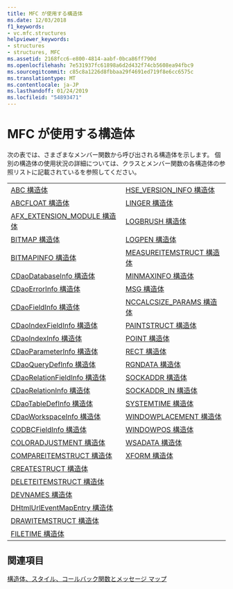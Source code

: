 ```yaml
---
title: MFC が使用する構造体
ms.date: 12/03/2018
f1_keywords:
- vc.mfc.structures
helpviewer_keywords:
- structures
- structures, MFC
ms.assetid: 2168fcc6-e800-4814-aabf-0bca86ff790d
ms.openlocfilehash: 7e531937fc61898a6d2d432f74cb5608ea94fbc9
ms.sourcegitcommit: c85c8a1226d8fbbaa29f4691ed719f8e6cc6575c
ms.translationtype: MT
ms.contentlocale: ja-JP
ms.lasthandoff: 01/24/2019
ms.locfileid: "54893471"
---
```

# <a name="structures-used-by-mfc"></a>MFC が使用する構造体

次の表では、さまざまなメンバー関数から呼び出される構造体を示します。 個別の構造体の使用状況の詳細については、クラスとメンバー関数の各構造体の参照リストに記載されているを参照してください。

|||
|-|-|
|[ABC 構造体](/windows/desktop/api/wingdi/ns-wingdi-_abc)|[HSE_VERSION_INFO 構造体](../../mfc/reference/hse-version-info-structure.md)|
|[ABCFLOAT 構造体](/windows/desktop/api/wingdi/ns-wingdi-_abcfloat)|[LINGER 構造体](/windows/desktop/api/winsock/ns-winsock-linger)|
|[AFX_EXTENSION_MODULE 構造体](../../mfc/reference/afx-extension-module-structure.md)|[LOGBRUSH 構造体](/windows/desktop/api/wingdi/ns-wingdi-taglogbrush)|
|[BITMAP 構造体](/windows/desktop/api/wingdi/ns-wingdi-tagbitmap)|[LOGPEN 構造体](/windows/desktop/api/Wingdi/ns-wingdi-taglogpen)|
|[BITMAPINFO 構造体](/windows/desktop/api/wingdi/ns-wingdi-tagbitmapinfo)|[MEASUREITEMSTRUCT 構造体](/windows/desktop/api/winuser/ns-winuser-tagmeasureitemstruct)|
|[CDaoDatabaseInfo 構造体](../../mfc/reference/cdaodatabaseinfo-structure.md)|[MINMAXINFO 構造体](/windows/desktop/api/winuser/ns-winuser-tagminmaxinfo)|
|[CDaoErrorInfo 構造体](../../mfc/reference/cdaoerrorinfo-structure.md)|[MSG 構造体](/windows/desktop/api/winuser/ns-winuser-tagmsg)|
|[CDaoFieldInfo 構造体](../../mfc/reference/cdaofieldinfo-structure.md)|[NCCALCSIZE_PARAMS 構造体](/windows/desktop/api/winuser/ns-winuser-tagnccalcsize_params)|
|[CDaoIndexFieldInfo 構造体](../../mfc/reference/cdaoindexfieldinfo-structure.md)|[PAINTSTRUCT 構造体](/windows/desktop/api/winuser/ns-winuser-tagpaintstruct)|
|[CDaoIndexInfo 構造体](../../mfc/reference/cdaoindexinfo-structure.md)|[POINT 構造体](/windows/desktop/api/windef/ns-windef-tagpoint)|
|[CDaoParameterInfo 構造体](../../mfc/reference/cdaoparameterinfo-structure.md)|[RECT 構造体](/windows/desktop/api/windef/ns-windef-tagrect)|
|[CDaoQueryDefInfo 構造体](../../mfc/reference/cdaoquerydefinfo-structure.md)|[RGNDATA 構造体](/windows/desktop/api/wingdi/ns-wingdi-_rgndata)|
|[CDaoRelationFieldInfo 構造体](../../mfc/reference/cdaorelationfieldinfo-structure.md)|[SOCKADDR 構造体](/windows/desktop/winsock/sockaddr-2)|
|[CDaoRelationInfo 構造体](../../mfc/reference/cdaorelationinfo-structure.md)|[SOCKADDR_IN 構造体](/windows/desktop/winsock/sockaddr-2)|
|[CDaoTableDefInfo 構造体](../../mfc/reference/cdaotabledefinfo-structure.md)|[SYSTEMTIME 構造体](/windows/desktop/api/minwinbase/ns-minwinbase-systemtime)
|[CDaoWorkspaceInfo 構造体](../../mfc/reference/cdaoworkspaceinfo-structure.md)|[WINDOWPLACEMENT 構造体](/windows/desktop/api/winuser/ns-winuser-tagwindowplacement)|
|[CODBCFieldInfo 構造体](../../mfc/reference/codbcfieldinfo-structure.md)|[WINDOWPOS 構造体](/windows/desktop/api/winuser/ns-winuser-tagwindowpos)
|[COLORADJUSTMENT 構造体](/windows/desktop/api/wingdi/ns-wingdi-tagcoloradjustment)|[WSADATA 構造体](/windows/desktop/api/winsock2/ns-winsock2-wsadata)|
|[COMPAREITEMSTRUCT 構造体](/windows/desktop/api/winuser/ns-winuser-tagcompareitemstruct)|[XFORM 構造体](/windows/desktop/api/wingdi/ns-wingdi-tagxform)|
|[CREATESTRUCT 構造体](/windows/desktop/api/winuser/ns-winuser-tagcreatestructa)||
|[DELETEITEMSTRUCT 構造体](/windows/desktop/api/winuser/ns-winuser-tagdeleteitemstruct)||
|[DEVNAMES 構造体](/windows/desktop/api/commdlg/ns-commdlg-tagdevnames)||
|[DHtmlUrlEventMapEntry 構造体](../../mfc/reference/dhtmlurleventmapentry-structure.md)||
|[DRAWITEMSTRUCT 構造体](/windows/desktop/api/winuser/ns-winuser-tagdrawitemstruct)||
|[FILETIME 構造体](/windows/desktop/api/minwinbase/ns-minwinbase-filetime)||

## <a name="see-also"></a>関連項目

[構造体、スタイル、コールバック関数とメッセージ マップ](../../mfc/reference/structures-styles-callbacks-and-message-maps.md)

